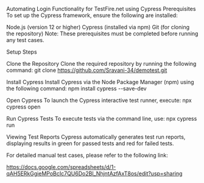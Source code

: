 
Automating Login Functionality for TestFire.net using Cypress Prerequisites To set up the Cypress framework, ensure the following are installed:

Node.js (version 12 or higher) Cypress (installed via npm) Git (for cloning the repository) Note: These prerequisites must be completed before running any test cases.

Setup Steps

Clone the Repository Clone the required repository by running the following command: git clone https://github.com/Sravani-34/demotest.git

Install Cypress Install Cypress via the Node Package Manager (npm) using the following command: npm install cypress --save-dev

Open Cypress To launch the Cypress interactive test runner, execute: npx cypress open

Run Cypress Tests To execute tests via the command line, use: npx cypress run

Viewing Test Reports Cypress automatically generates test run reports, displaying results in green for passed tests and red for failed tests.

For detailed manual test cases, please refer to the following link:

https://docs.google.com/spreadsheets/d/1-qAH5ERkGgieMPoBcIc7QU6Do2Bl_NhjntAzfAxT8os/edit?usp=sharing